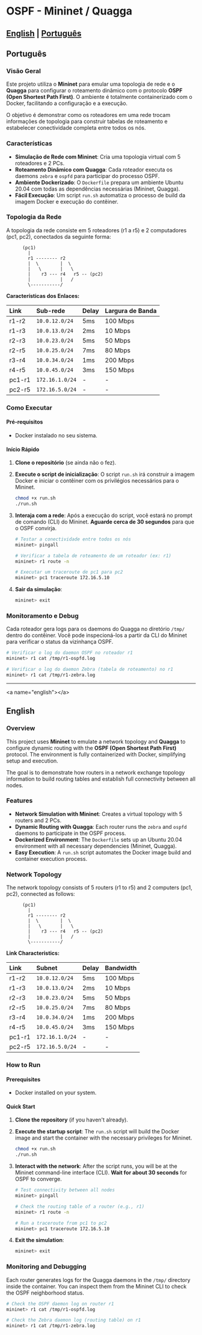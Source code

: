 # OSPF - Mininet / Quagga

[English](#english) | [Português](#português)
-----

## Português

### Visão Geral

Este projeto utiliza o **Mininet** para emular uma topologia de rede e o **Quagga** para configurar o roteamento dinâmico com o protocolo **OSPF (Open Shortest Path First)**. O ambiente é totalmente containerizado com o Docker, facilitando a configuração e a execução.

O objetivo é demonstrar como os roteadores em uma rede trocam informações de topologia para construir tabelas de roteamento e estabelecer conectividade completa entre todos os nós.

### Características

  - **Simulação de Rede com Mininet**: Cria uma topologia virtual com 5 roteadores e 2 PCs.
  - **Roteamento Dinâmico com Quagga**: Cada roteador executa os daemons `zebra` e `ospfd` para participar do processo OSPF.
  - **Ambiente Dockerizado**: O `Dockerfile` prepara um ambiente Ubuntu 20.04 com todas as dependências necessárias (Mininet, Quagga).
  - **Fácil Execução**: Um script `run.sh` automatiza o processo de build da imagem Docker e execução do contêiner.

### Topologia da Rede

A topologia da rede consiste em 5 roteadores (r1 a r5) e 2 computadores (pc1, pc2), conectados da seguinte forma:

```
      (pc1)
        |
        r1 -------- r2
        |  \        |  \
        |   \       |   \
        |    r3 --- r4   r5 -- (pc2)
        |           |   /
        \-----------/
```

**Características dos Enlaces:**

| Link  | Sub-rede        | Delay | Largura de Banda |
| :---- | :-------------- | :---- | :--------------- |
| r1-r2 | `10.0.12.0/24`  | 5ms   | 100 Mbps         |
| r1-r3 | `10.0.13.0/24`  | 2ms   | 10 Mbps          |
| r2-r3 | `10.0.23.0/24`  | 5ms   | 50 Mbps          |
| r2-r5 | `10.0.25.0/24`  | 7ms   | 80 Mbps          |
| r3-r4 | `10.0.34.0/24`  | 1ms   | 200 Mbps         |
| r4-r5 | `10.0.45.0/24`  | 3ms   | 150 Mbps         |
| pc1-r1| `172.16.1.0/24` | -     | -                |
| pc2-r5| `172.16.5.0/24` | -     | -                |

### Como Executar

#### Pré-requisitos

  - Docker instalado no seu sistema.

#### Início Rápido

1.  **Clone o repositório** (se ainda não o fez).

2.  **Execute o script de inicialização**:
    O script `run.sh` irá construir a imagem Docker e iniciar o contêiner com os privilégios necessários para o Mininet.

    ```bash
    chmod +x run.sh
    ./run.sh
    ```

3.  **Interaja com a rede**:
    Após a execução do script, você estará no prompt de comando (CLI) do Mininet. **Aguarde cerca de 30 segundos** para que o OSPF convirja.

    ```bash
    # Testar a conectividade entre todos os nós
    mininet> pingall

    # Verificar a tabela de roteamento de um roteador (ex: r1)
    mininet> r1 route -n

    # Executar um traceroute de pc1 para pc2
    mininet> pc1 traceroute 172.16.5.10
    ```

4.  **Sair da simulação**:

    ```bash
    mininet> exit
    ```

### Monitoramento e Debug

Cada roteador gera logs para os daemons do Quagga no diretório `/tmp/` dentro do contêiner. Você pode inspecioná-los a partir da CLI do Mininet para verificar o status da vizinhança OSPF.

```bash
# Verificar o log do daemon OSPF no roteador r1
mininet> r1 cat /tmp/r1-ospfd.log

# Verificar o log do daemon Zebra (tabela de roteamento) no r1
mininet> r1 cat /tmp/r1-zebra.log
```

-----

\<a name="english"\>\</a\>

## English

### Overview

This project uses **Mininet** to emulate a network topology and **Quagga** to configure dynamic routing with the **OSPF (Open Shortest Path First)** protocol. The environment is fully containerized with Docker, simplifying setup and execution.

The goal is to demonstrate how routers in a network exchange topology information to build routing tables and establish full connectivity between all nodes.

### Features

  - **Network Simulation with Mininet**: Creates a virtual topology with 5 routers and 2 PCs.
  - **Dynamic Routing with Quagga**: Each router runs the `zebra` and `ospfd` daemons to participate in the OSPF process.
  - **Dockerized Environment**: The `Dockerfile` sets up an Ubuntu 20.04 environment with all necessary dependencies (Mininet, Quagga).
  - **Easy Execution**: A `run.sh` script automates the Docker image build and container execution process.

### Network Topology

The network topology consists of 5 routers (r1 to r5) and 2 computers (pc1, pc2), connected as follows:

```
      (pc1)
        |
        r1 -------- r2
        |  \        |  \
        |   \       |   \
        |    r3 --- r4   r5 -- (pc2)
        |           |   /
        \-----------/
```

**Link Characteristics:**

| Link  | Subnet          | Delay | Bandwidth |
| :---- | :-------------- | :---- | :-------- |
| r1-r2 | `10.0.12.0/24`  | 5ms   | 100 Mbps  |
| r1-r3 | `10.0.13.0/24`  | 2ms   | 10 Mbps   |
| r2-r3 | `10.0.23.0/24`  | 5ms   | 50 Mbps   |
| r2-r5 | `10.0.25.0/24`  | 7ms   | 80 Mbps   |
| r3-r4 | `10.0.34.0/24`  | 1ms   | 200 Mbps  |
| r4-r5 | `10.0.45.0/24`  | 3ms   | 150 Mbps  |
| pc1-r1| `172.16.1.0/24` | -     | -         |
| pc2-r5| `172.16.5.0/24` | -     | -         |

### How to Run

#### Prerequisites

  - Docker installed on your system.

#### Quick Start

1.  **Clone the repository** (if you haven't already).

2.  **Execute the startup script**:
    The `run.sh` script will build the Docker image and start the container with the necessary privileges for Mininet.

    ```bash
    chmod +x run.sh
    ./run.sh
    ```

3.  **Interact with the network**:
    After the script runs, you will be at the Mininet command-line interface (CLI). **Wait for about 30 seconds** for OSPF to converge.

    ```bash
    # Test connectivity between all nodes
    mininet> pingall

    # Check the routing table of a router (e.g., r1)
    mininet> r1 route -n

    # Run a traceroute from pc1 to pc2
    mininet> pc1 traceroute 172.16.5.10
    ```

4.  **Exit the simulation**:

    ```bash
    mininet> exit
    ```

### Monitoring and Debugging

Each router generates logs for the Quagga daemons in the `/tmp/` directory inside the container. You can inspect them from the Mininet CLI to check the OSPF neighborhood status.

```bash
# Check the OSPF daemon log on router r1
mininet> r1 cat /tmp/r1-ospfd.log

# Check the Zebra daemon log (routing table) on r1
mininet> r1 cat /tmp/r1-zebra.log
```

